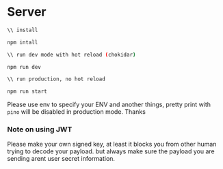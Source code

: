 # Server

```bash
\\ install

npm intall

\\ run dev mode with hot reload (chokidar)

npm run dev

\\ run production, no hot reload

npm run start

```

Please use env to specify your ENV and another things, pretty print with `pino` will be disabled in
production mode. Thanks


### Note on using JWT

Please make your own signed key, at least it blocks you from other human trying to decode your payload.
but always make sure the payload you are sending arent user secret information.
